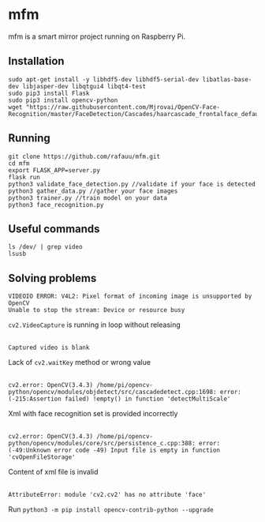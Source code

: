 # mfm

mfm is a smart mirror project running on Raspberry Pi.

## Installation
```
sudo apt-get install -y libhdf5-dev libhdf5-serial-dev libatlas-base-dev libjasper-dev libqtgui4 libqt4-test
sudo pip3 install Flask
sudo pip3 install opencv-python
wget "https://raw.githubusercontent.com/Mjrovai/OpenCV-Face-Recognition/master/FaceDetection/Cascades/haarcascade_frontalface_default.xml"
```

## Running
```
git clone https://github.com/rafauu/mfm.git
cd mfm
export FLASK_APP=server.py
flask run
python3 validate_face_detection.py //validate if your face is detected
python3 gather_data.py //gather your face images
python3 trainer.py //train model on your data
python3 face_recognition.py
```

## Useful commands
```
ls /dev/ | grep video
lsusb
```

## Solving problems
```
VIDEOIO ERROR: V4L2: Pixel format of incoming image is unsupported by OpenCV
Unable to stop the stream: Device or resource busy
```
`cv2.VideoCapture` is running in loop without releasing
<br/><br/>

```
Captured video is blank
```
Lack of `cv2.waitKey` method or wrong value
<br/><br/>

```
cv2.error: OpenCV(3.4.3) /home/pi/opencv-python/opencv/modules/objdetect/src/cascadedetect.cpp:1698: error: (-215:Assertion failed) !empty() in function 'detectMultiScale'
```
Xml with face recognition set is provided incorrectly
<br/><br/>

```
cv2.error: OpenCV(3.4.3) /home/pi/opencv-python/opencv/modules/core/src/persistence_c.cpp:388: error: (-49:Unknown error code -49) Input file is empty in function 'cvOpenFileStorage'
```
Content of xml file is invalid
<br/><br/>

```
AttributeError: module 'cv2.cv2' has no attribute 'face'
```
Run `python3 -m pip install opencv-contrib-python --upgrade`
